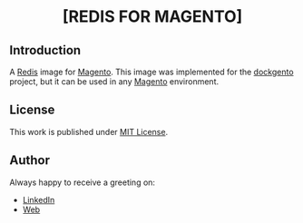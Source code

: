 <div align=center>

# [REDIS FOR MAGENTO]

</div>

## Introduction

A [Redis](https://redis.io/) image for [Magento](https://business.adobe.com/products/magento/magento-commerce.html). This image was implemented for the [dockgento](https://github.com/d3p1/dockgento) project, but it can be used in any [Magento](https://business.adobe.com/products/magento/magento-commerce.html) environment.

## License

This work is published under [MIT License](https://github.com/d3p1/dockgento/LICENSE).

## Author

Always happy to receive a greeting on:

- [LinkedIn](https://www.linkedin.com/in/cristian-marcelo-de-picciotto/)
- [Web](https://d3p1.dev/)